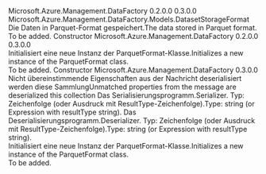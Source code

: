 <Type Name="ParquetFormat" FullName="Microsoft.Azure.Management.DataFactory.Models.ParquetFormat">
  <TypeSignature Language="C#" Value="public class ParquetFormat : Microsoft.Azure.Management.DataFactory.Models.DatasetStorageFormat" />
  <TypeSignature Language="ILAsm" Value=".class public auto ansi beforefieldinit ParquetFormat extends Microsoft.Azure.Management.DataFactory.Models.DatasetStorageFormat" />
  <TypeSignature Language="DocId" Value="T:Microsoft.Azure.Management.DataFactory.Models.ParquetFormat" />
  <TypeSignature Language="VB.NET" Value="Public Class ParquetFormat&#xA;Inherits DatasetStorageFormat" />
  <TypeSignature Language="F#" Value="type ParquetFormat = class&#xA;    inherit DatasetStorageFormat" />
  <AssemblyInfo>
    <AssemblyName>Microsoft.Azure.Management.DataFactory</AssemblyName>
    <AssemblyVersion>0.2.0.0</AssemblyVersion>
    <AssemblyVersion>0.3.0.0</AssemblyVersion>
  </AssemblyInfo>
  <Base>
    <BaseTypeName>Microsoft.Azure.Management.DataFactory.Models.DatasetStorageFormat</BaseTypeName>
  </Base>
  <Interfaces />
  <Docs>
    <summary>
            <span data-ttu-id="8bac5-101">Die Daten in Parquet-Format gespeichert.</span><span class="sxs-lookup"><span data-stu-id="8bac5-101">The data stored in Parquet format.</span></span>
            </summary>
    <remarks>To be added.</remarks>
  </Docs>
  <Members>
    <Member MemberName=".ctor">
      <MemberSignature Language="C#" Value="public ParquetFormat ();" />
      <MemberSignature Language="ILAsm" Value=".method public hidebysig specialname rtspecialname instance void .ctor() cil managed" />
      <MemberSignature Language="DocId" Value="M:Microsoft.Azure.Management.DataFactory.Models.ParquetFormat.#ctor" />
      <MemberSignature Language="VB.NET" Value="Public Sub New ()" />
      <MemberType>Constructor</MemberType>
      <AssemblyInfo>
        <AssemblyName>Microsoft.Azure.Management.DataFactory</AssemblyName>
        <AssemblyVersion>0.2.0.0</AssemblyVersion>
        <AssemblyVersion>0.3.0.0</AssemblyVersion>
      </AssemblyInfo>
      <Parameters />
      <Docs>
        <summary>
            <span data-ttu-id="8bac5-102">Initialisiert eine neue Instanz der ParquetFormat-Klasse.</span><span class="sxs-lookup"><span data-stu-id="8bac5-102">Initializes a new instance of the ParquetFormat class.</span></span>
            </summary>
        <remarks>To be added.</remarks>
      </Docs>
    </Member>
    <Member MemberName=".ctor">
      <MemberSignature Language="C#" Value="public ParquetFormat (System.Collections.Generic.IDictionary&lt;string,object&gt; additionalProperties = null, object serializer = null, object deserializer = null);" />
      <MemberSignature Language="ILAsm" Value=".method public hidebysig specialname rtspecialname instance void .ctor(class System.Collections.Generic.IDictionary`2&lt;string, object&gt; additionalProperties, object serializer, object deserializer) cil managed" />
      <MemberSignature Language="DocId" Value="M:Microsoft.Azure.Management.DataFactory.Models.ParquetFormat.#ctor(System.Collections.Generic.IDictionary{System.String,System.Object},System.Object,System.Object)" />
      <MemberSignature Language="VB.NET" Value="Public Sub New (Optional additionalProperties As IDictionary(Of String, Object) = null, Optional serializer As Object = null, Optional deserializer As Object = null)" />
      <MemberSignature Language="F#" Value="new Microsoft.Azure.Management.DataFactory.Models.ParquetFormat : System.Collections.Generic.IDictionary&lt;string, obj&gt; * obj * obj -&gt; Microsoft.Azure.Management.DataFactory.Models.ParquetFormat" Usage="new Microsoft.Azure.Management.DataFactory.Models.ParquetFormat (additionalProperties, serializer, deserializer)" />
      <MemberType>Constructor</MemberType>
      <AssemblyInfo>
        <AssemblyName>Microsoft.Azure.Management.DataFactory</AssemblyName>
        <AssemblyVersion>0.3.0.0</AssemblyVersion>
      </AssemblyInfo>
      <Parameters>
        <Parameter Name="additionalProperties" Type="System.Collections.Generic.IDictionary&lt;System.String,System.Object&gt;" />
        <Parameter Name="serializer" Type="System.Object" />
        <Parameter Name="deserializer" Type="System.Object" />
      </Parameters>
      <Docs>
        <param name="additionalProperties"><span data-ttu-id="8bac5-103">Nicht übereinstimmende Eigenschaften aus der Nachricht deserialisiert werden diese Sammlung</span><span class="sxs-lookup"><span data-stu-id="8bac5-103">Unmatched properties from the message are deserialized this collection</span></span></param>
        <param name="serializer"><span data-ttu-id="8bac5-104">Das Serialisierungsprogramm.</span><span class="sxs-lookup"><span data-stu-id="8bac5-104">Serializer.</span></span> <span data-ttu-id="8bac5-105">Typ: Zeichenfolge (oder Ausdruck mit ResultType-Zeichenfolge).</span><span class="sxs-lookup"><span data-stu-id="8bac5-105">Type: string (or Expression with resultType string).</span></span></param>
        <param name="deserializer"><span data-ttu-id="8bac5-106">Das Deserialisierungsprogramm.</span><span class="sxs-lookup"><span data-stu-id="8bac5-106">Deserializer.</span></span> <span data-ttu-id="8bac5-107">Typ: Zeichenfolge (oder Ausdruck mit ResultType-Zeichenfolge).</span><span class="sxs-lookup"><span data-stu-id="8bac5-107">Type: string (or Expression with resultType string).</span></span></param>
        <summary>
            <span data-ttu-id="8bac5-108">Initialisiert eine neue Instanz der ParquetFormat-Klasse.</span><span class="sxs-lookup"><span data-stu-id="8bac5-108">Initializes a new instance of the ParquetFormat class.</span></span>
            </summary>
        <remarks>To be added.</remarks>
      </Docs>
    </Member>
  </Members>
</Type>